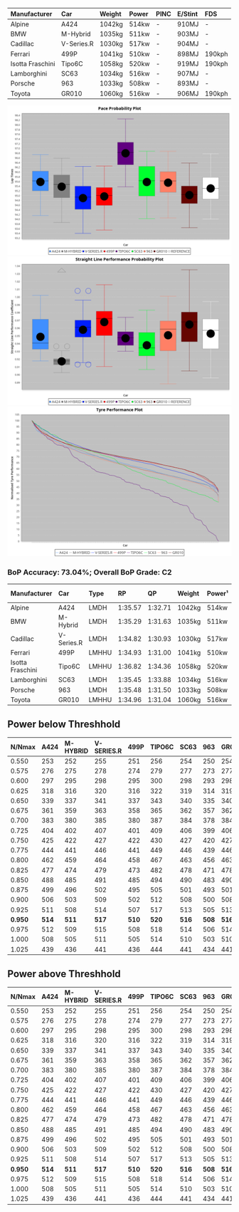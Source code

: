 | Manufacturer     | Car        | Weight | Power | PINC    | E/Stint | FDS     |
|:-|:-|:-|:-|:-|:-|:-|
| Alpine           | A424       | 1042kg | 514kw |    -    | 910MJ   |    -    |
| BMW              | M-Hybrid   | 1035kg | 511kw |    -    | 903MJ   |    -    |
| Cadillac         | V-Series.R | 1030kg | 517kw |    -    | 904MJ   |    -    |
| Ferrari          | 499P       | 1041kg | 510kw |    -    | 898MJ   | 190kph  |
| Isotta Fraschini | Tipo6C     | 1058kg | 520kw |    -    | 919MJ   | 190kph  |
| Lamborghini      | SC63       | 1034kg | 516kw |    -    | 907MJ   |    -    |
| Porsche          | 963        | 1033kg | 508kw |    -    | 893MJ   |    -    |
| Toyota           | GR010      | 1060kg | 516kw |    -    | 906MJ   | 190kph  |

![PACECHART](./IMG/OFFICIAL.png)
![STRAIGHTLINEPERFORMANCECHART](./IMG/OFFICIAL_sp.png)
![TYREPERFORMANCECHART](./IMG/OFFICIAL_tw.png)

### BoP Accuracy: 73.04%; Overall BoP Grade: C2
| Manufacturer     | Car        | Type  | RP      | QP      | Weight | Power¹ | Threshhold | PINC    | Power² | E/Stint | AVG Vmax  | FDS     | RDLC | L/Stint | BOP-Grade | Model Accuracy | Model Points | Match%  |
|:-|:-|:-|:-|:-|:-|:-|:-|:-|:-|:-|:-|:-|:-|:-|:-|:-|:-|:-|
| Alpine           | A424       | LMDH  | 1:35.57 | 1:32.71 | 1042kg | 514kw  | 0.0kph     |    -    | 514kw  |  910MJ  | 293.89kph |    -    | 1.02 | 37      | +C2       | 100.00%        | 642          | 72.12%  |
| BMW              | M-Hybrid   | LMDH  | 1:35.29 | 1:31.63 | 1035kg | 511kw  | 0.0kph     |    -    | 511kw  |  903MJ  | 290.09kph |    -    | 1.03 | 37      | -A2       | 100.00%        | 1714         | 91.61%  |
| Cadillac         | V-Series.R | LMDH  | 1:34.82 | 1:30.93 | 1030kg | 517kw  | 0.0kph     |    -    | 517kw  |  904MJ  | 295.77kph |    -    | 1.03 | 37      | -D1       | 98.95%         | 2271         | 69.85%  |
| Ferrari          | 499P       | LMHHU | 1:34.93 | 1:31.00 | 1041kg | 510kw  | 0.0kph     |    -    | 510kw  |  898MJ  | 296.45kph | 190kph  | 1.05 | 37      | -C2       | 99.93%         | 2718         | 72.98%  |
| Isotta Fraschini | Tipo6C     | LMHHU | 1:36.82 | 1:34.36 | 1058kg | 520kw  | 0.0kph     |    -    | 520kw  |  919MJ  | 293.41kph | 190kph  | 1.04 | 37      | +Ω2       | 92.36%         | 133          | -0.02%  |
| Lamborghini      | SC63       | LMDH  | 1:35.45 | 1:33.88 | 1034kg | 516kw  | 0.0kph     |    -    | 516kw  |  907MJ  | 292.82kph |    -    | 1.06 | 37      | ~A1       | 96.54%         | 418          | 100.00% |
| Porsche          | 963        | LMDH  | 1:35.48 | 1:31.50 | 1033kg | 508kw  | 0.0kph     |    -    | 508kw  |  893MJ  | 294.04kph |    -    | 1.03 | 37      | ~A1       | 99.98%         | 6168         | 100.00% |
| Toyota           | GR010      | LMHHU | 1:34.96 | 1:31.04 | 1060kg | 516kw  | 0.0kph     |    -    | 516kw  |  906MJ  | 295.62kph | 190kph  | 1.03 | 37      | -C1       | 98.53%         | 3557         | 77.78%  |

## Power below Threshhold
| N/Nmax    | A424    | M-HYBRID | V-SERIES.R | 499P    | TIPO6C  | SC63    | 963     | GR010   |
|:-|:-|:-|:-|:-|:-|:-|:-|:-|
|  0.550    |  253    |  252     |  255       |  251    |  256    |  254    |  250    |  254    |
|  0.575    |  276    |  275     |  278       |  274    |  279    |  277    |  273    |  277    |
|  0.600    |  297    |  295     |  298       |  295    |  300    |  298    |  293    |  298    |
|  0.625    |  318    |  316     |  320       |  316    |  322    |  319    |  314    |  319    |
|  0.650    |  339    |  337     |  341       |  337    |  343    |  340    |  335    |  340    |
|  0.675    |  361    |  359     |  363       |  358    |  365    |  362    |  357    |  362    |
|  0.700    |  383    |  380     |  385       |  380    |  387    |  384    |  378    |  384    |
|  0.725    |  404    |  402     |  407       |  401    |  409    |  406    |  399    |  406    |
|  0.750    |  425    |  422     |  427       |  422    |  430    |  427    |  420    |  427    |
|  0.775    |  444    |  441     |  446       |  441    |  449    |  446    |  439    |  446    |
|  0.800    |  462    |  459     |  464       |  458    |  467    |  463    |  456    |  463    |
|  0.825    |  477    |  474     |  479       |  473    |  482    |  478    |  471    |  478    |
|  0.850    |  488    |  485     |  491       |  485    |  494    |  490    |  483    |  490    |
|  0.875    |  499    |  496     |  502       |  495    |  505    |  501    |  493    |  501    |
|  0.900    |  506    |  503     |  509       |  502    |  512    |  508    |  500    |  508    |
|  0.925    |  511    |  508     |  514       |  507    |  517    |  513    |  505    |  513    |
| **0.950** | **514** | **511**  | **517**    | **510** | **520** | **516** | **508** | **516** |
|  0.975    |  512    |  509     |  515       |  508    |  518    |  514    |  506    |  514    |
|  1.000    |  508    |  505     |  511       |  505    |  514    |  510    |  503    |  510    |
|  1.025    |  439    |  436     |  441       |  436    |  444    |  441    |  434    |  441    |

## Power above Threshhold
| N/Nmax    | A424    | M-HYBRID | V-SERIES.R | 499P    | TIPO6C  | SC63    | 963     | GR010   |
|:-|:-|:-|:-|:-|:-|:-|:-|:-|
|  0.550    |  253    |  252     |  255       |  251    |  256    |  254    |  250    |  254    |
|  0.575    |  276    |  275     |  278       |  274    |  279    |  277    |  273    |  277    |
|  0.600    |  297    |  295     |  298       |  295    |  300    |  298    |  293    |  298    |
|  0.625    |  318    |  316     |  320       |  316    |  322    |  319    |  314    |  319    |
|  0.650    |  339    |  337     |  341       |  337    |  343    |  340    |  335    |  340    |
|  0.675    |  361    |  359     |  363       |  358    |  365    |  362    |  357    |  362    |
|  0.700    |  383    |  380     |  385       |  380    |  387    |  384    |  378    |  384    |
|  0.725    |  404    |  402     |  407       |  401    |  409    |  406    |  399    |  406    |
|  0.750    |  425    |  422     |  427       |  422    |  430    |  427    |  420    |  427    |
|  0.775    |  444    |  441     |  446       |  441    |  449    |  446    |  439    |  446    |
|  0.800    |  462    |  459     |  464       |  458    |  467    |  463    |  456    |  463    |
|  0.825    |  477    |  474     |  479       |  473    |  482    |  478    |  471    |  478    |
|  0.850    |  488    |  485     |  491       |  485    |  494    |  490    |  483    |  490    |
|  0.875    |  499    |  496     |  502       |  495    |  505    |  501    |  493    |  501    |
|  0.900    |  506    |  503     |  509       |  502    |  512    |  508    |  500    |  508    |
|  0.925    |  511    |  508     |  514       |  507    |  517    |  513    |  505    |  513    |
| **0.950** | **514** | **511**  | **517**    | **510** | **520** | **516** | **508** | **516** |
|  0.975    |  512    |  509     |  515       |  508    |  518    |  514    |  506    |  514    |
|  1.000    |  508    |  505     |  511       |  505    |  514    |  510    |  503    |  510    |
|  1.025    |  439    |  436     |  441       |  436    |  444    |  441    |  434    |  441    |
